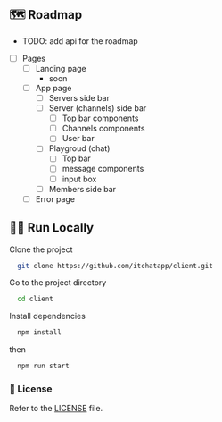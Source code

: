 
##  🗺 Roadmap

- TODO: add api for the roadmap
 - [ ] Pages
    - [ ] Landing page
      - soon
    - [ ] App page
      - [ ] Servers side bar
      - [ ] Server (channels) side bar
        - [ ] Top bar components
        - [ ] Channels components
        - [ ] User bar
      - [ ] Playgroud (chat)
        - [ ] Top bar
        - [ ] message components
        - [ ] input box 
      - [ ] Members side bar
    - [ ] Error page
 
## 🏃‍♀️ Run Locally

Clone the project

```bash
  git clone https://github.com/itchatapp/client.git
```

Go to the project directory

```bash
  cd client
```

Install dependencies

```bash
  npm install
```

then

```bash
  npm run start
```


### 📝 License
Refer to the [LICENSE](LICENSE) file.